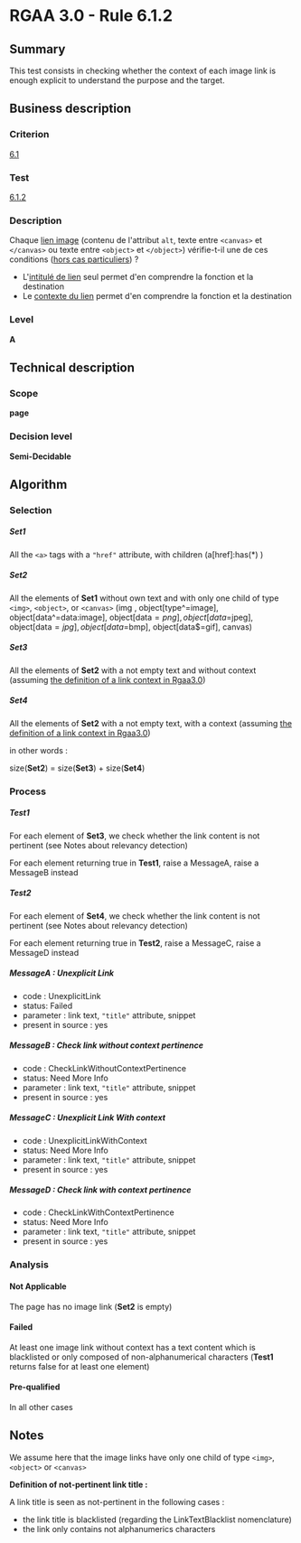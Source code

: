 # RGAA 3.0 -  Rule 6.1.2

## Summary

This test consists in checking whether the context of each image link is enough explicit to understand the purpose and the target.

## Business description

### Criterion

[6.1](http://references.modernisation.gouv.fr/referentiel-technique-0#crit-6-1)

### Test

[6.1.2](http://references.modernisation.gouv.fr/referentiel-technique-0#test-6-1-2)

### Description

Chaque <a href="http://references.modernisation.gouv.fr/referentiel-technique-0#mLienImage">lien image</a> (contenu de l'attribut `alt`, texte entre `<canvas>` et `</canvas>` ou texte entre `<object>` et `</object>`) v&eacute;rifie-t-il une de ces conditions (<a href="http://references.modernisation.gouv.fr/referentiel-technique-0#cpCrit6-" title="Cas particuliers pour le crit&egrave;re 6.1">hors cas particuliers</a>) ? 
 
 * L'<a href="http://references.modernisation.gouv.fr/referentiel-technique-0#mIntituleLien">intitul&eacute; de lien</a> seul permet d'en comprendre la fonction et la destination 
 * Le <a href="http://references.modernisation.gouv.fr/referentiel-technique-0#mContexteLien">contexte du lien</a> permet d'en comprendre la fonction et la destination 

### Level

**A**

## Technical description

### Scope

**page**

### Decision level

**Semi-Decidable**

## Algorithm

### Selection

##### Set1

All the `<a>` tags with a `"href"` attribute, with children (a[href]:has(*) )

##### Set2

All the elements of **Set1** without own text and with only one child of
type `<img>`, `<object>`, or `<canvas>` (img , object[type^=image],
object[data^=data:image], object[data$=png], object[data$=jpeg],
object[data$=jpg],object[data$=bmp], object[data$=gif], canvas)

##### Set3

All the elements of **Set2** with a not empty text and without context
(assuming [the definition of a link context in Rgaa3.0](http://references.modernisation.gouv.fr/referentiel-technique-0#contexte-du-lien))

##### Set4

All the elements of **Set2** with a not empty text, with a context (assuming
[the definition of a link context in Rgaa3.0](http://references.modernisation.gouv.fr/referentiel-technique-0#contexte-du-lien))

in other words :

size(**Set2**) = size(**Set3**) + size(**Set4**)

### Process

##### Test1

For each element of **Set3**, we check whether the link content is not pertinent (see Notes about relevancy detection)

For each element returning true in **Test1**, raise a MessageA, raise a MessageB instead

##### Test2

For each element of **Set4**, we check whether the link content is not pertinent (see Notes about relevancy detection)

For each element returning true in **Test2**, raise a MessageC, raise a MessageD instead

##### MessageA : Unexplicit Link

-   code : UnexplicitLink
-   status: Failed
-   parameter : link text, `"title"` attribute, snippet
-   present in source : yes

##### MessageB : Check link without context pertinence

-   code : CheckLinkWithoutContextPertinence
-   status: Need More Info
-   parameter : link text, `"title"` attribute, snippet
-   present in source : yes

##### MessageC : Unexplicit Link With context

-   code : UnexplicitLinkWithContext
-   status: Need More Info
-   parameter : link text, `"title"` attribute, snippet
-   present in source : yes

##### MessageD : Check link with context pertinence

-   code : CheckLinkWithContextPertinence
-   status: Need More Info
-   parameter : link text, `"title"` attribute, snippet
-   present in source : yes

### Analysis

#### Not Applicable

The page has no image link (**Set2** is empty)

#### Failed

At least one image link without context has a text content which is blacklisted or only composed of non-alphanumerical characters (**Test1** returns false for at least one element)

#### Pre-qualified

In all other cases

## Notes

We assume here that the image links have only one child of type `<img>`, `<object>` or `<canvas>`

**Definition of not-pertinent link title :**

A link title is seen as not-pertinent in the following cases :

-   the link title is blacklisted (regarding the LinkTextBlacklist nomenclature)
-   the link only contains not alphanumerics characters
